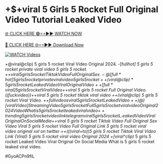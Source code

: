 # +$+viral 5 Girls 5 Rocket Full Original Video Tutorial Leaked Video


[🌐 CLICK HERE 🟢==►► WATCH NOW](https://gitload.pages.dev/)

[🔴 CLICK HERE 🌐==►► Download Now](https://gitload.pages.dev/)

[![WATCH Videos](https://i.imgur.com/dJHk4Zq.gif)](https://gitload.pages.dev/)



























+@viral@clip) 5 girls 5 rocket Viral Video Original 2024.
-[full*hot] 5 girls 5 rocket private viral video 5 girls 5 rocket.
+$+viral 5 girls 5 rocket Tiktok Video Full Original Sex.
-@[full*hot] 5 girls 5 rocket private viral video 5 girls 5 rocket
++(viral@clip)* 5 girls 5 rocket Leaked Video Viral Original Video
++[full*viral] 5 girls 5 rocket Viral Video
+$+viral 5 girls 5 rocket Full Original Video. ((fuckvideo))++viral 5 girls 5 rocket tiktok viral video
++(viral@clip) 5 girls 5 rocket Viral Video. +$+full videos viral 5 girls 5 rocket Leaked Video ++)@)[viral Video] Streaming Video 5 girls 5 rocket Full 5 girls 5 rocket viral video Original 2024 Video What is 5 girls 5 rocket leaked viral video
{++trending} 5 girls 5 rocket video link telegram
viral 5 girls 5 rocket L.eaked Video Viral Original On Social Media +$+viral 5 girls 5 rocket Tiktok Video Full Original Sex Video Viral 5 girls 5 rocket Video Full Original Link 5 girls 5 rocket viral video original xxl on twitter ++(((viral+to))5 girls 5 rocket Tiktok Viral Video Link {Viral} 5 girls 5 rocket viral video Original 2024
+[viral^clip)* 5 girls 5 rocket Leaked Video Viral Original On Social Media
What is 5 girls 5 rocket leaked viral video.


#GyoACPn9fiL
